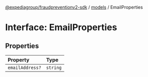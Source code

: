 [@expediagroup/fraudpreventionv2-sdk](../../index.md) / [models](../index.md) / EmailProperties

# Interface: EmailProperties

## Properties

| Property | Type |
| :------ | :------ |
| `emailAddress?` | `string` |
